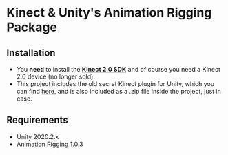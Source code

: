 # Kinect & Unity's Animation Rigging Package

## Installation
* You **need** to install the **[Kinect 2.0 SDK](https://www.microsoft.com/en-us/download/confirmation.aspx?id=44561)** and of course you need a Kinect 2.0 device (no longer sold).
* This project includes the old secret Kinect plugin for Unity, which you can find [here](http://go.microsoft.com/fwlink/?LinkId=513177), and is also included as a .zip file inside the project, just in case.

## Requirements
* Unity 2020.2.x
* Animation Rigging 1.0.3
